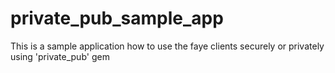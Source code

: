 private_pub_sample_app
======================

This is a sample application how to use the faye clients securely or privately using 'private_pub' gem
